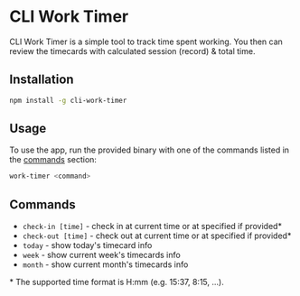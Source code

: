 # CLI Work Timer

CLI Work Timer is a simple tool to track time spent working. You then can review the timecards with calculated session (record) & total time.

## Installation

```bash
npm install -g cli-work-timer
```

## Usage

To use the app, run the provided binary with one of the commands listed in the [commands](#commands) section:

```bash
work-timer <command>
```

## Commands

- `check-in [time]` - check in at current time or at specified if provided\*
- `check-out [time]` - check out at current time or at specified if provided\*
- `today` - show today's timecard info
- `week` - show current week's timecards info
- `month` - show current month's timecards info

\* The supported time format is H:mm (e.g. 15:37, 8:15, ...).

